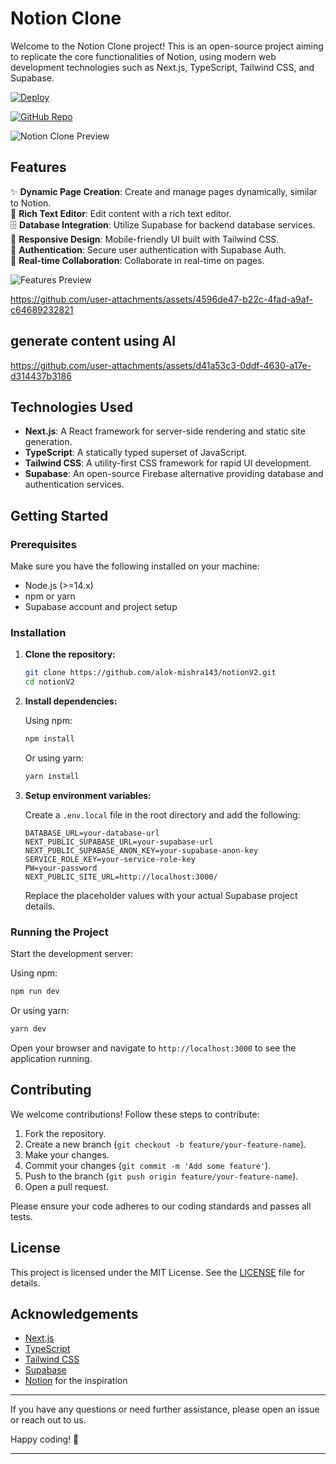 # Notion Clone

Welcome to the Notion Clone project! This is an open-source project aiming to replicate the core functionalities of Notion, using modern web development technologies such as Next.js, TypeScript, Tailwind CSS, and Supabase.

[![Deploy](https://img.shields.io/badge/Deploy-Vercel-blue?style=for-the-badge)](https://notion-v2.vercel.app/)



[![GitHub Repo](https://img.shields.io/badge/GitHub-Repository-blue?style=for-the-badge&logo=github)](https://github.com/alok-mishra143/notionV2)

![Notion Clone Preview](https://github.com/user-attachments/assets/2eed3014-559c-4ab1-b37c-bac51dd9345b)




## Features

✨ **Dynamic Page Creation**: Create and manage pages dynamically, similar to Notion.  
📝 **Rich Text Editor**: Edit content with a rich text editor.  
🗄️ **Database Integration**: Utilize Supabase for backend database services.  
📱 **Responsive Design**: Mobile-friendly UI built with Tailwind CSS.  
🔐 **Authentication**: Secure user authentication with Supabase Auth.  
🤝 **Real-time Collaboration**: Collaborate in real-time on pages.

![Features Preview](https://github.com/user-attachments/assets/1decbd99-b182-460d-886a-e4efcb25b9ef)

https://github.com/user-attachments/assets/4596de47-b22c-4fad-a9af-c64689232821


## generate content using AI



https://github.com/user-attachments/assets/d41a53c3-0ddf-4630-a17e-d314437b3186

## Technologies Used

- **Next.js**: A React framework for server-side rendering and static site generation.
- **TypeScript**: A statically typed superset of JavaScript.
- **Tailwind CSS**: A utility-first CSS framework for rapid UI development.
- **Supabase**: An open-source Firebase alternative providing database and authentication services.

## Getting Started

### Prerequisites

Make sure you have the following installed on your machine:

- Node.js (>=14.x)
- npm or yarn
- Supabase account and project setup

### Installation

1. **Clone the repository:**

   ```sh
   git clone https://github.com/alok-mishra143/notionV2.git
   cd notionV2
   ```

2. **Install dependencies:**

   Using npm:

   ```sh
   npm install
   ```

   Or using yarn:

   ```sh
   yarn install
   ```

3. **Setup environment variables:**

   Create a `.env.local` file in the root directory and add the following:

   ```env
   DATABASE_URL=your-database-url
   NEXT_PUBLIC_SUPABASE_URL=your-supabase-url
   NEXT_PUBLIC_SUPABASE_ANON_KEY=your-supabase-anon-key
   SERVICE_ROLE_KEY=your-service-role-key
   PW=your-password
   NEXT_PUBLIC_SITE_URL=http://localhost:3000/
   ```

   Replace the placeholder values with your actual Supabase project details.

### Running the Project

Start the development server:

Using npm:

```sh
npm run dev
```

Or using yarn:

```sh
yarn dev
```

Open your browser and navigate to `http://localhost:3000` to see the application running.

## Contributing

We welcome contributions! Follow these steps to contribute:

1. Fork the repository.
2. Create a new branch (`git checkout -b feature/your-feature-name`).
3. Make your changes.
4. Commit your changes (`git commit -m 'Add some feature'`).
5. Push to the branch (`git push origin feature/your-feature-name`).
6. Open a pull request.

Please ensure your code adheres to our coding standards and passes all tests.

## License

This project is licensed under the MIT License. See the [LICENSE](LICENSE) file for details.

## Acknowledgements

- [Next.js](https://nextjs.org/)
- [TypeScript](https://www.typescriptlang.org/)
- [Tailwind CSS](https://tailwindcss.com/)
- [Supabase](https://supabase.io/)
- [Notion](https://www.notion.so/) for the inspiration

---

If you have any questions or need further assistance, please open an issue or reach out to us.

Happy coding! 🚀

---
